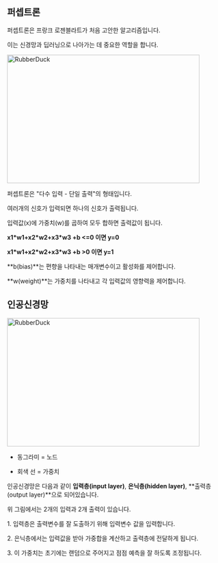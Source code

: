## **퍼셉트론**

퍼셉트론은 프랑크 로젠블라트가 처음 고안한 알고리즘입니다.

이는 신경망과 딥러닝으로 나아가는 데 중요한 역할을 합니다.

<img src="/path/to/img.jpg" width="450px" height="300px" title="px(픽셀) 크기 설정" alt="RubberDuck"></img><br/>

퍼셉트론은 "다수 입력 - 단일 출력"의 형태입니다.

여러개의 신호가 입력되면 하나의 신호가 출력됩니다.  

입력값(x)에 가중치(w)를 곱하여 모두 합하면 출력값이 됩니다.

**x1\*w1+x2\*w2+x3\*w3 +b <=0 이면 y=0**

**x1\*w1+x2\*w2+x3\*w3 +b >0 이면 y=1**

**b(bias)**는 편향을 나타내는 매개변수이고 활성화를 제어합니다.  

**w(weight)**는 가중치를 나타내고 각 입력값의 영향력을 제어합니다.

## **인공신경망**

<img src="/path/to/img.jpg" width="450px" height="300px" title="px(픽셀) 크기 설정" alt="RubberDuck"></img><br/>

-   동그라미 = 노드
    
-   회색 선 = 가중치
    

인공신경망은 다음과 같이 **입력층(input layer)**, **은닉층(hidden layer)**, **출력층(output layer)**으로 되어있습니다.

위 그림에서는 2개의 입력과 2개 출력이 있습니다. 

1\. 입력층은 출력변수를 잘 도출하기 위해 입력변수 값을 입력합니다.

2\. 은닉층에서는 입력값을 받아 가중합을 계산하고 출력층에 전달하게 됩니다.

3\. 이 가중치는 초기에는 랜덤으로 주어지고 점점 예측을 잘 하도록 조정됩니다.
